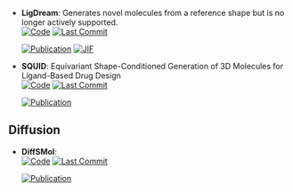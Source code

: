 



- **LigDream**: Generates novel molecules from a reference shape but is no longer actively supported.  
    [![Code](https://img.shields.io/github/stars/playmolecule/ligdream/tree/master?style=for-the-badge&logo=github)](https://github.com/playmolecule/ligdream/tree/master) 
    [![Last Commit](https://img.shields.io/github/last-commit/playmolecule/ligdream/tree/master?style=for-the-badge&logo=github)](https://github.com/playmolecule/ligdream/tree/master) 

    [![Publication](https://img.shields.io/badge/Publication-Citations:164-blue?style=for-the-badge&logo=bookstack)](https://doi.org/10.1021/acs.jcim.8b00706) 
    [![JIF](https://img.shields.io/badge/Impact_Factor-5.60-purple?style=for-the-badge&logo=academia)](https://doi.org/10.1021/acs.jcim.8b00706)



- **SQUID**: Equivariant Shape-Conditioned Generation of 3D Molecules for Ligand-Based Drug Design  
    [![Code](https://img.shields.io/github/stars/keiradams/squid?style=for-the-badge&logo=github)](https://github.com/keiradams/squid) 
    [![Last Commit](https://img.shields.io/github/last-commit/keiradams/squid?style=for-the-badge&logo=github)](https://github.com/keiradams/squid) 

    [![Publication](https://img.shields.io/badge/Publication-Citations:0-blue?style=for-the-badge&logo=bookstack)](https://doi.org/10.48550/arXiv.2210.04893) 


## **Diffusion**


- **DiffSMol**:   
    [![Code](https://img.shields.io/github/stars/ninglab/DiffSMol?style=for-the-badge&logo=github)](https://github.com/ninglab/DiffSMol) 
    [![Last Commit](https://img.shields.io/github/last-commit/ninglab/DiffSMol?style=for-the-badge&logo=github)](https://github.com/ninglab/DiffSMol) 

    [![Publication](https://img.shields.io/badge/Publication-Citations:0-blue?style=for-the-badge&logo=bookstack)](https://doi.org/10.48550/arXiv.2502.06027) 


